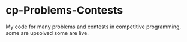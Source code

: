 # cp-Problems-Contests
My code for many problems and contests in competitive programming, some are upsolved some are live. 
